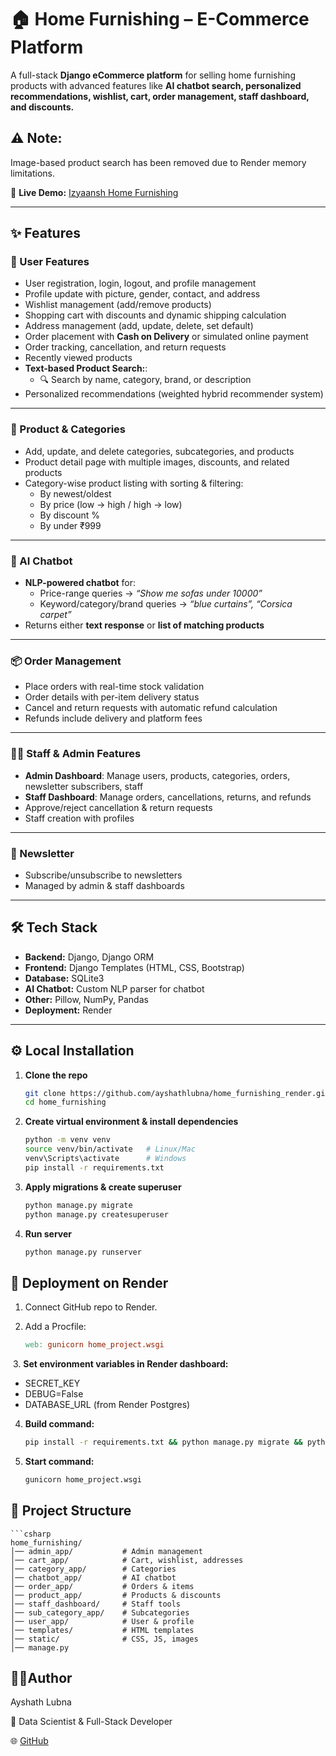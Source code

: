 # 🏠 Home Furnishing – E-Commerce Platform  

A full-stack **Django eCommerce platform** for selling home furnishing products with advanced features like **AI chatbot search, personalized recommendations, wishlist, cart, order management, staff dashboard, and discounts.**  
## ⚠️ Note: 
  Image-based product search has been removed due to Render memory limitations.

🔗 **Live Demo:** [Izyaansh Home Furnishing](https://izyaansh-home-furnishing.onrender.com)  

---

## ✨ Features  

### 👤 User Features  
- User registration, login, logout, and profile management  
- Profile update with picture, gender, contact, and address  
- Wishlist management (add/remove products)  
- Shopping cart with discounts and dynamic shipping calculation  
- Address management (add, update, delete, set default)  
- Order placement with **Cash on Delivery** or simulated online payment  
- Order tracking, cancellation, and return requests  
- Recently viewed products  
- **Text-based Product Search:**:  
  - 🔍 Search by name, category, brand, or description
- Personalized recommendations (weighted hybrid recommender system)  

---

### 🛒 Product & Categories  
- Add, update, and delete categories, subcategories, and products  
- Product detail page with multiple images, discounts, and related products  
- Category-wise product listing with sorting & filtering:  
  - By newest/oldest  
  - By price (low → high / high → low)  
  - By discount %  
  - By under ₹999  

---

### 🤖 AI Chatbot  
- **NLP-powered chatbot** for:  
  - Price-range queries → *“Show me sofas under 10000”*  
  - Keyword/category/brand queries → *“blue curtains”, “Corsica carpet”*  
- Returns either **text response** or **list of matching products**  

---

### 📦 Order Management  
- Place orders with real-time stock validation  
- Order details with per-item delivery status  
- Cancel and return requests with automatic refund calculation  
- Refunds include delivery and platform fees  

---

### 👨‍💼 Staff & Admin Features  
- **Admin Dashboard**: Manage users, products, categories, orders, newsletter subscribers, staff  
- **Staff Dashboard**: Manage orders, cancellations, returns, and refunds  
- Approve/reject cancellation & return requests  
- Staff creation with profiles  

---

### 📰 Newsletter  
- Subscribe/unsubscribe to newsletters  
- Managed by admin & staff dashboards  

---

## 🛠 Tech Stack  

- **Backend:** Django, Django ORM  
- **Frontend:** Django Templates (HTML, CSS, Bootstrap)  
- **Database:** SQLite3 
- **AI Chatbot:** Custom NLP parser for chatbot  
- **Other:** Pillow, NumPy, Pandas
- **Deployment:** Render

---

## ⚙️ Local Installation  

1. **Clone the repo**  
   ```bash
   git clone https://github.com/ayshathlubna/home_furnishing_render.git
   cd home_furnishing

2. **Create virtual environment & install dependencies**
   ```bash
   python -m venv venv
   source venv/bin/activate   # Linux/Mac
   venv\Scripts\activate      # Windows
   pip install -r requirements.txt

3. **Apply migrations & create superuser**
   ```bash
   python manage.py migrate
   python manage.py createsuperuser

4. **Run server**
   ```bash
   python manage.py runserver


## 🚀 Deployment on Render

1. Connect GitHub repo to Render.

2. Add a Procfile:
   ```makefile
   web: gunicorn home_project.wsgi

 3. **Set environment variables in Render dashboard:**

- SECRET_KEY
- DEBUG=False
- DATABASE_URL (from Render Postgres)

4. **Build command:**
   ```bash
   pip install -r requirements.txt && python manage.py migrate && python manage.py collectstatic --noinput

5. **Start command:**
   ```bash
   gunicorn home_project.wsgi


## 📂 Project Structure

    ```csharp
    home_furnishing/
    │── admin_app/           # Admin management
    │── cart_app/            # Cart, wishlist, addresses
    │── category_app/        # Categories
    │── chatbot_app/         # AI chatbot
    │── order_app/           # Orders & items
    │── product_app/         # Products & discounts
    │── staff_dashboard/     # Staff tools
    │── sub_category_app/    # Subcategories
    │── user_app/            # User & profile
    │── templates/           # HTML templates
    │── static/              # CSS, JS, images
    │── manage.py


## 👩‍💻Author

Ayshath Lubna

💼 Data Scientist & Full-Stack Developer

🌐 [GitHub](https://github.com/ayshathlubna)

